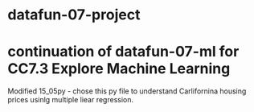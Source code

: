 # datafun-07-project

# continuation of datafun-07-ml for CC7.3 Explore Machine Learning

Modified 15_05py - chose this py file to understand Carlifornina housing prices usinlg multiple liear regression.
